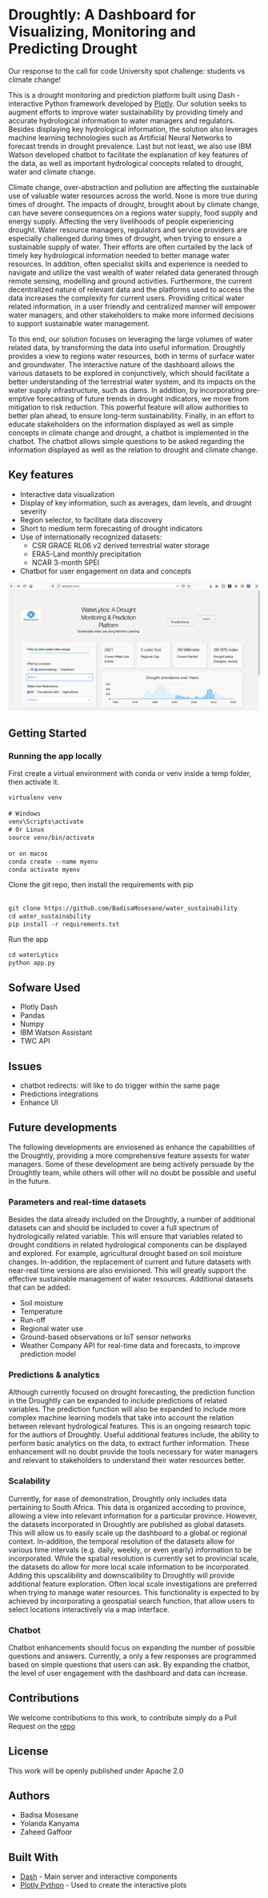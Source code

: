 # Droughtly: A Dashboard for Visualizing, Monitoring and Predicting Drought 

Our response to the call for code University spot challenge: students vs climate change!

This is a drought monitoring and prediction platform built using Dash - interactive Python framework developed by [Plotly](https://plot.ly/). Our solution seeks to augment efforts to improve water sustainability by providing timely and accurate hydrological information to water managers and regulators. Besides displaying key hydrological information, the solution also leverages machine learning technologies such as Artificial Neural Networks to forecast trends in drought prevalence. Last but not least, we also use IBM Watson developed chatbot to facilitate the explanation of key features of the data, as well as important hydrological concepts related to drought, water and climate change. 

Climate change, over-abstraction and pollution are affecting the sustainable use of valuable water resources across the world. None is more true during times of drought. The impacts of drought, brought about by climate change, can have severe consequences on a regions water supply, food supply and energy supply. Affecting the very livelihoods of people experiencing drought. Water resource managers, regulators and service providers are especially challenged during times of drought, when trying to ensure a sustainable supply of water. Their efforts are often curtailed by the lack of timely key hydrological information needed to better manage water resources. In addition, often specialist skills and experience is needed to navigate and utilize the vast wealth of water related data generated through remote sensing, modelling and ground activities. Furthermore, the current decentralized nature of relevant data and the platforms used to access the data increases the complexity for current users. Providing critical water related information, in a user friendly and centralized manner will empower water managers, and other stakeholders to make more informed decisions to support sustainable water management. 

To this end, our solution focuses on leveraging the large volumes of water related data, by transforming the data into useful information. Droughtly provides a view to regions water resources, both in terms of surface water and groundwater. The interactive nature of the dashboard allows the various datasets to be explored in conjunctively, which should facilitate a better understanding of the terrestrial water system, and its impacts on the water supply infrastructure, such as dams. In addition, by incorporating pre-emptive forecasting of future trends in drought indicators, we move from mitigation to risk reduction. This powerful feature will allow authorities to better plan ahead, to ensure long-term sustainability. Finally, in an effort to educate stakeholders on the information displayed as well as simple concepts in climate change and drought, a chatbot is implemented in the chatbot. The chatbot allows simple questions to be asked regarding the information displayed as well as the relation to drought and climate change.         

## Key features

- Interactive data visualization
- Display of key information, such as averages, dam levels, and drought severity
- Region selector, to facilitate data discovery
- Short to medium term forecasting of drought indicators
- Use of internationally recognized datasets:
  - CSR GRACE RL06 v2 derived terrestrial water storage
  - ERA5-Land monthly precipitation
  - NCAR 3-month SPEI
- Chatbot for user engagement on data and concepts

![](data/dashboard.png)

## Getting Started

### Running the app locally

First create a virtual environment with conda or venv inside a temp folder, then activate it.

```
virtualenv venv

# Windows
venv\Scripts\activate
# Or Linux
source venv/bin/activate

or on macos
conda create --name myenv
conda activate myenv

```

Clone the git repo, then install the requirements with pip

```

git clone https://github.com/BadisaMosesane/water_sustainability
cd water_sustainability
pip install -r requirements.txt

```

Run the app

```
cd waterLytics
python app.py

```

## Sofware Used
- Plotly Dash
- Pandas
- Numpy
- IBM Watson Assistant
- TWC API

## Issues
* chatbot redirects: will like to do trigger within the same page 
* Predictions integrations
* Enhance UI

## Future developments

The following developments are enviosened as enhance the capabilities of the Droughtly, providing a more comprehensive feature assests for water managers. Some of these development are being actively persuade by the Droughtly team, while others will other will no doubt be possible and useful in the future.

### Parameters and real-time datasets

Besides the data already included on the Droughtly, a number of additional datasets can and should be included to cover a full spectrum of hydrologically related variable. This will ensure that variables related to drought conditions in related hydrological components can be displayed and explored. For example, agricultural drought based on soil moisture changes. In-addition, the replacement of current and future datasets with near-real time versions are also envisioned. This will greatly support the effective sustainable management of water resources. Additional datasets that can be added:

  - Soil moisture
  - Temperature 
  - Run-off
  - Regional water use
  - Ground-based observations or IoT sensor networks
  - Weather Company API for real-time data and forecasts, to improve prediction model

### Predictions & analytics

Although currently focused on drought forecasting, the prediction function in the Droughtly can be expanded to include predictions of related variables. The prediction function will also be expanded to include more complex machine learning models that take into account the relation between relevant hydrological features. This is an ongoing research topic for the authors of Droughtly. Useful additional features include, the ability to perform basic analytics on the data, to extract further information. These enhancement will no doubt provide the tools necessary for water managers and relevant to stakeholders to understand their water resources better.    

### Scalability

Currently, for ease of demonstration, Droughtly only includes data pertaining to South Africa. This data is organized according to province, allowing a view into relevant information for a particular province. However, the datasets incorporated in Droughtly are published as global datasets. This will allow us to easily scale up the dashboard to a global or regional context. In-addition, the temporal resolution of the datasets allow for various time intervals (e.g. daily, weekly, or even yearly) information to be incorporated. While the spatial resolution is currently set to provincial scale, the datasets do allow for more local scale information to be incorporated. Adding this upscalibility and downscalibility to Droughtly will provide additional feature exploration. Often local scale investigations are preferred when trying to manage water resources. This functionality is expected to by achieved by incorporating a geospatial search function, that allow users to select locations interactively via a map interface.

### Chatbot

Chatbot enhancements should focus on expanding the number of possible questions and answers. Currently, a only a few responses are programmed based on simple questions that users can ask. By expanding the chatbot, the level of user engagement with the dashboard and data can increase.   

## Contributions

We welcome contributions to this work, to contribute simply do a Pull Request on the [repo](https://github.com/BadisaMosesane/water_sustainability)

## License
This work will be openly published under Apache 2.0

## Authors
- Badisa Mosesane
- Yolanda Kanyama
- Zaheed Gaffoor

## Built With

- [Dash](https://dash.plot.ly/) - Main server and interactive components
- [Plotly Python](https://plot.ly/python/) - Used to create the interactive plots

